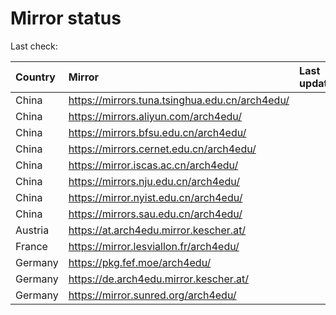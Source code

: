 <script src="./time.js"></script>
# Mirror status
Last check: <script type="text/javascript">localize(1711275462.2799551);</script>

|Country|Mirror|Last update|
|:------|:-----|:----------|
|China|https://mirrors.tuna.tsinghua.edu.cn/arch4edu/|<script type="text/javascript">localize(1711261738);</script>|
|China|https://mirrors.aliyun.com/arch4edu/|<script type="text/javascript">localize(1711261770);</script>|
|China|https://mirrors.bfsu.edu.cn/arch4edu/|<script type="text/javascript">localize(1711261770);</script>|
|China|https://mirrors.cernet.edu.cn/arch4edu/|<script type="text/javascript">localize(1711261770);</script>|
|China|https://mirror.iscas.ac.cn/arch4edu/|<script type="text/javascript">localize(1711261738);</script>|
|China|https://mirrors.nju.edu.cn/arch4edu/|<script type="text/javascript">localize(1711218544);</script>|
|China|https://mirror.nyist.edu.cn/arch4edu/|<script type="text/javascript">localize(1711218544);</script>|
|China|https://mirrors.sau.edu.cn/arch4edu/|<script type="text/javascript">localize(1711261770);</script>|
|Austria|https://at.arch4edu.mirror.kescher.at/|<script type="text/javascript">localize(1711261770);</script>|
|France|https://mirror.lesviallon.fr/arch4edu/|<script type="text/javascript">localize(1711218544);</script>|
|Germany|https://pkg.fef.moe/arch4edu/|<script type="text/javascript">localize(1711261770);</script>|
|Germany|https://de.arch4edu.mirror.kescher.at/|<script type="text/javascript">localize(1711261770);</script>|
|Germany|https://mirror.sunred.org/arch4edu/|<script type="text/javascript">localize(1711261770);</script>|

<script src="./tablefilter/tablefilter.js"></script>
<script src="./table.js"></script>